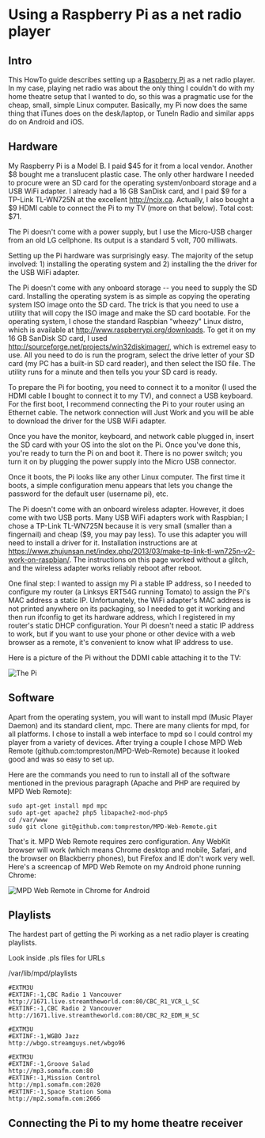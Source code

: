 # Using a Raspberry Pi as a net radio player

## Intro

This HowTo guide describes setting up a [Raspberry Pi](http://www.raspberrypi.org/) as a net radio player. In my case, playing net radio was about the only thing I couldn't do with my home theatre setup that I wanted to do, so this was a pragmatic use for the cheap, small, simple Linux computer. Basically, my Pi now does the same thing that iTunes does on the desk/laptop, or TuneIn Radio and similar apps do on Android and iOS.

## Hardware

My Raspberry Pi is a Model B. I paid $45 for it from a local vendor. Another $8 bought me a translucent plastic case. The only other hardware I needed to procure were an SD card for the operating system/onboard storage and a USB WiFi adapter. I already had a 16 GB SanDisk card, and I paid $9 for a TP-Link TL-WN725N at the excellent http://ncix.ca. Actually, I also bought a $9 HDMI cable to connect the Pi to my TV (more on that below). Total cost: $71.

The Pi doesn't come with a power supply, but I use the Micro-USB charger from an old LG cellphone. Its output is a standard 5 volt, 700 milliwats.

Setting up the Pi hardware was surprisingly easy. The majority of the setup involved: 1) installing the operating system and 2) installing the the driver for the USB WiFi adapter.

The Pi doesn't come with any onboard storage -- you need to supply the SD card. Installing the operating system is as simple as copying the operating system ISO image onto the SD card. The trick is that you need to use a utility that will copy the ISO image and make the SD card bootable. For the operating system, I chose the standard Raspbian "wheezy" Linux distro, which is available at http://www.raspberrypi.org/downloads. To get it on my 16 GB SanDisk SD card, I used http://sourceforge.net/projects/win32diskimager/, which is extremel easy to use. All you need to do is run the program, select the drive letter of your SD card (my PC has a built-in SD card reader), and then select the ISO file. The utility runs for a minute and then tells you your SD card is ready.

To prepare the Pi for booting, you need to connect it to a monitor (I used the HDMI cable I bought to connect it to my TV), and connect a USB keyboard. For the first boot, I recommend connecting the Pi to your router using an Ethernet cable. The network connection will Just Work and you will be able to download the driver for the USB WiFi adapter.

Once you have the monitor, keyboard, and network cable plugged in, insert the SD card with your OS into the slot on the Pi. Once you've done this, you're ready to turn the Pi on and boot it. There is no power switch; you turn it on by plugging the power supply into the Micro USB connector.

Once it boots, the Pi looks like any other Linux computer. The first time it boots, a simple configuration menu appears that lets you change the password for the default user (username pi), etc.

The Pi doesn't come with an onboard wireless adapter. However, it does come with two USB ports. Many USB WiFi adapters work with Raspbian; I chose a TP-Link TL-WN725N because it is very small (smaller than a fingernail) and cheap ($9, you may pay less). To use this adapter you will need to install a driver for it. Installation instructions are at https://www.zhujunsan.net/index.php/2013/03/make-tp-link-tl-wn725n-v2-work-on-raspbian/. The instructions on this page worked without a glitch, and the wireless adapter works reliably reboot after reboot.

One final step: I wanted to assign my Pi a stable IP address, so I needed to configure my router (a Linksys ERT54G running Tomato) to assign the Pi's MAC address a static IP. Unfortunately, the WiFi adapter's MAC address is not printed anywhere on its packaging, so I needed to get it working and then run ifconfig to get its hardware address, which I registered in my router's static DHCP configuration. Your Pi doesn't need a static IP address to work, but if you want to use your phone or other device with a web browser as a remote, it's convenient to know what IP address to use.

Here is a picture of the Pi without the DDMI cable attaching it to the TV:

![The Pi](https://dl.dropboxusercontent.com/u/1015702/linked_to/2013-06-05%2020.26.44.jpg)

## Software

Apart from the operating system, you will want to install mpd (Music Player Daemon) and its standard client, mpc. There are many clients for mpd, for all platforms. I chose to install a web interface to mpd so I could control my player from a variety of devices. After trying a couple I chose MPD Web Remote (github.com:tompreston/MPD-Web-Remote) because it looked good and was so easy to set up.

Here are the commands you need to run to install all of the software mentioned in the previous paragraph (Apache and PHP are required by MPD Web Remote):

```
sudo apt-get install mpd mpc
sudo apt-get apache2 php5 libapache2-mod-php5 
cd /var/www
sudo git clone git@github.com:tompreston/MPD-Web-Remote.git
```
That's it. MPD Web Remote requires zero configuration. Any WebKit browser will work (which means Chrome desktop and mobile, Safari, and the browser on Blackberry phones), but Firefox and IE don't work very well. Here's a screencap of MPD Web Remote on my Android phone running Chrome:

![MPD Web Remote in Chrome for Android](https://dl.dropboxusercontent.com/u/1015702/linked_to/mpd-web-client.jpg)

## Playlists

The hardest part of getting the Pi working as a net radio player is creating playlists.

Look inside .pls files for URLs

/var/lib/mpd/playlists

```
#EXTM3U
#EXTINF:-1,CBC Radio 1 Vancouver
http://1671.live.streamtheworld.com:80/CBC_R1_VCR_L_SC
#EXTINF:-1,CBC Radio 2 Vancouver
http://1671.live.streamtheworld.com:80/CBC_R2_EDM_H_SC
```

```
#EXTM3U
#EXTINF:-1,WGBO Jazz
http://wbgo.streamguys.net/wbgo96
```

```
#EXTM3U
#EXTINF:-1,Groove Salad
http://mp3.somafm.com:80
#EXTINF:-1,Mission Control
http://mp1.somafm.com:2020
#EXTINF:-1,Space Station Soma
http://mp2.somafm.com:2666
```

## Connecting the Pi to my home theatre receiver

